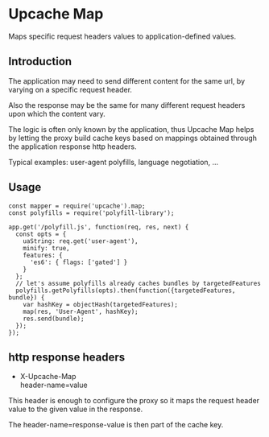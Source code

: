 Upcache Map
===========

Maps specific request headers values to application-defined values.

Introduction
------------

The application may need to send different content for the same url,
by varying on a specific request header.

Also the response may be the same for many different request headers upon
which the content vary.

The logic is often only known by the application, thus Upcache Map helps by
letting the proxy build cache keys based on mappings obtained through the
application response http headers.

Typical examples: user-agent polyfills, language negotiation, ...


Usage
-----

```
const mapper = require('upcache').map;
const polyfills = require('polyfill-library');

app.get('/polyfill.js', function(req, res, next) {
  const opts = {
    uaString: req.get('user-agent'),
    minify: true,
    features: {
      'es6': { flags: ['gated'] }
    }
  };
  // let's assume polyfills already caches bundles by targetedFeatures
  polyfills.getPolyfills(opts).then(function({targetedFeatures, bundle}) {
    var hashKey = objectHash(targetedFeatures);
    map(res, 'User-Agent', hashKey);
    res.send(bundle);
  });
});
```

http response headers
---------------------

* X-Upcache-Map  
  header-name=value

This header is enough to configure the proxy so it maps the request header
value to the given value in the response.

The header-name=response-value is then part of the cache key.

